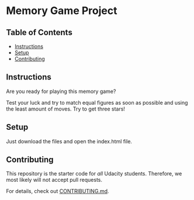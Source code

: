 # Memory Game Project

## Table of Contents

* [Instructions](#instructions)
* [Setup](#setup)
* [Contributing](#contributing)

## Instructions

Are you ready for playing this memory game?

Test your luck and try to match equal figures as soon as possible and using the least amount of moves. Try to get three stars!

## Setup

Just download the files and open the index.html file.

## Contributing

This repository is the starter code for _all_ Udacity students. Therefore, we most likely will not accept pull requests.

For details, check out [CONTRIBUTING.md](CONTRIBUTING.md).
